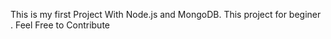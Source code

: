 This is my first Project With Node.js and MongoDB. This project for beginer . Feel Free to Contribute
